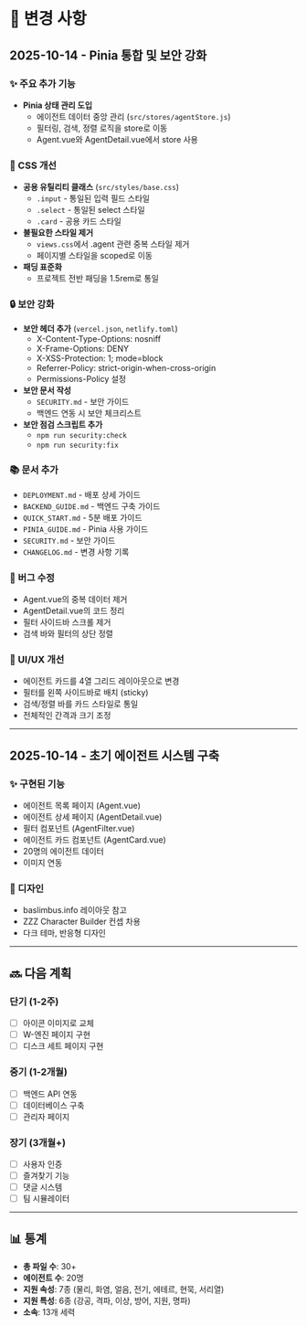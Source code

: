 # 📝 변경 사항

## 2025-10-14 - Pinia 통합 및 보안 강화

### ✨ 주요 추가 기능
- **Pinia 상태 관리 도입**
  - 에이전트 데이터 중앙 관리 (`src/stores/agentStore.js`)
  - 필터링, 검색, 정렬 로직을 store로 이동
  - Agent.vue와 AgentDetail.vue에서 store 사용

### 🎨 CSS 개선
- **공용 유틸리티 클래스** (`src/styles/base.css`)
  - `.input` - 통일된 입력 필드 스타일
  - `.select` - 통일된 select 스타일
  - `.card` - 공용 카드 스타일
- **불필요한 스타일 제거**
  - `views.css`에서 .agent 관련 중복 스타일 제거
  - 페이지별 스타일을 scoped로 이동
- **패딩 표준화**
  - 프로젝트 전반 패딩을 1.5rem로 통일

### 🔒 보안 강화
- **보안 헤더 추가** (`vercel.json`, `netlify.toml`)
  - X-Content-Type-Options: nosniff
  - X-Frame-Options: DENY
  - X-XSS-Protection: 1; mode=block
  - Referrer-Policy: strict-origin-when-cross-origin
  - Permissions-Policy 설정
- **보안 문서 작성**
  - `SECURITY.md` - 보안 가이드
  - 백엔드 연동 시 보안 체크리스트
- **보안 점검 스크립트 추가**
  - `npm run security:check`
  - `npm run security:fix`

### 📚 문서 추가
- `DEPLOYMENT.md` - 배포 상세 가이드
- `BACKEND_GUIDE.md` - 백엔드 구축 가이드
- `QUICK_START.md` - 5분 배포 가이드
- `PINIA_GUIDE.md` - Pinia 사용 가이드
- `SECURITY.md` - 보안 가이드
- `CHANGELOG.md` - 변경 사항 기록

### 🐛 버그 수정
- Agent.vue의 중복 데이터 제거
- AgentDetail.vue의 코드 정리
- 필터 사이드바 스크롤 제거
- 검색 바와 필터의 상단 정렬

### 🎨 UI/UX 개선
- 에이전트 카드를 4열 그리드 레이아웃으로 변경
- 필터를 왼쪽 사이드바로 배치 (sticky)
- 검색/정렬 바를 카드 스타일로 통일
- 전체적인 간격과 크기 조정

---

## 2025-10-14 - 초기 에이전트 시스템 구축

### ✨ 구현된 기능
- 에이전트 목록 페이지 (Agent.vue)
- 에이전트 상세 페이지 (AgentDetail.vue)
- 필터 컴포넌트 (AgentFilter.vue)
- 에이전트 카드 컴포넌트 (AgentCard.vue)
- 20명의 에이전트 데이터
- 이미지 연동

### 🎨 디자인
- baslimbus.info 레이아웃 참고
- ZZZ Character Builder 컨셉 차용
- 다크 테마, 반응형 디자인

---

## 🔜 다음 계획

### 단기 (1-2주)
- [ ] 아이콘 이미지로 교체
- [ ] W-엔진 페이지 구현
- [ ] 디스크 세트 페이지 구현

### 중기 (1-2개월)
- [ ] 백엔드 API 연동
- [ ] 데이터베이스 구축
- [ ] 관리자 페이지

### 장기 (3개월+)
- [ ] 사용자 인증
- [ ] 즐겨찾기 기능
- [ ] 댓글 시스템
- [ ] 팀 시뮬레이터

---

## 📊 통계

- **총 파일 수**: 30+
- **에이전트 수**: 20명
- **지원 속성**: 7종 (물리, 화염, 얼음, 전기, 에테르, 현묵, 서리열)
- **지원 특성**: 6종 (강공, 격파, 이상, 방어, 지원, 명파)
- **소속**: 13개 세력

